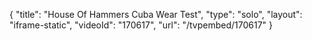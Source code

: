 {
    "title": "House Of Hammers Cuba Wear Test",
    "type": "solo",
    "layout": "iframe-static",
    "videoId": "170617",
    "url": "\/tvpembed\/170617"
}